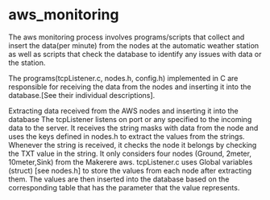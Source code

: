 # aws_monitoring
The aws monitoring process involves programs/scripts that collect and insert the data(per minute) from the nodes at the automatic weather station as well as scripts that check the database to identify any issues with data or the station.

The programs(tcpListener.c, nodes.h, config.h) implemented in C are responsible for receiving the data from the nodes and inserting it into the database.[See their individual descriptions].


Extracting data received from the AWS nodes and inserting it into the database
The tcpListener listens on port or any specified to the incoming data to the server. It receives the string masks with data from the node and uses the keys defined in nodes.h to extract the values from the strings.
Whenever the string is received, it checks the node it belongs by checking the TXT value in the string. It only considers four nodes (Ground, 2meter, 10meter,Sink) from the Makerere aws.
tcpListener.c uses Global variables (struct) [see nodes.h] to store the values from each node after extracting them.
The values are then inserted into the database based on the corresponding table that has the parameter that the value represents.
